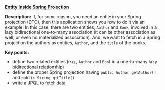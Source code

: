 **[Entity Inside Spring Projection](https://github.com/andreipall/Spring-Boot-JPA/tree/master/HibernateSpringBootDtoEntityViaProjection)**
     
**Description:** If, for some reason, you need an entity in your Spring projection (DTO), then this application shows you how to do it via an example. In this case, there are two entities, `Author` and `Book`, involved in a lazy bidirectional one-to-many association  (it can be other association as well, or even no materialized association). And, we want to fetch in a Spring projection the authors as entities, `Author`, and the `title` of the books.

**Key points:**
- define two related entities (e.g., `Author` and `Book` in a one-to-many lazy bidirectional relationship)
- define the proper Spring projection having `public Author getAuthor()` and `public String getTitle()`
- write a JPQL to fetch data
